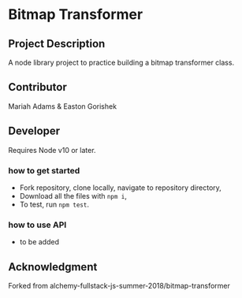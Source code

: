 # Bitmap Transformer

## Project Description
A node library project to practice building a bitmap transformer class. 

## Contributor
Mariah Adams & Easton Gorishek

## Developer

Requires Node v10 or later.

### how to get started
* Fork repository, clone locally, navigate to repository directory,
* Download all the files with `npm i`,
* To test, run `npm test`. 

### how to use API
* to be added

## Acknowledgment 
Forked from alchemy-fullstack-js-summer-2018/bitmap-transformer